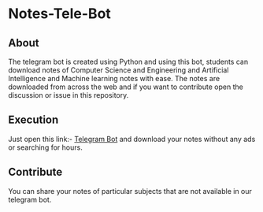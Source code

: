 # Notes-Tele-Bot

## About

The telegram bot is created using Python and using this bot, students can download notes of Computer Science and Engineering and Artificial Intelligence and Machine learning notes with ease. The notes are downloaded from across the web and if you want to contribute open the discussion or issue in this repository.

## Execution

Just open this link:- [Telegram Bot](https://t.me/notesrgpv_bot) and download your notes without any ads or searching for hours.

## Contribute

You can share your notes of particular subjects that are not available in our telegram bot. 


